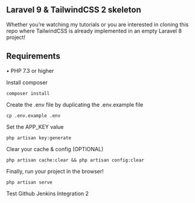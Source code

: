 ## Laravel 9  & TailwindCSS 2 skeleton

Whether you’re watching my tutorials or you are interested in cloning this repo where TailwindCSS is already implemented in an empty Laravel 8 project!


## Requirements
•	PHP 7.3 or higher

Install composer <br>
```
composer install
```

Create the .env file by duplicating the .env.example file <br>
```
cp .env.example .env
```

Set the APP_KEY value <br>
```
php artisan key:generate
```

Clear your cache & config (OPTIONAL)
``` 
php artisan cache:clear && php artisan config:clear
```

Finally, run your project in the browser!
```
php artisan serve
```

Test Github Jenkins Integration 2
